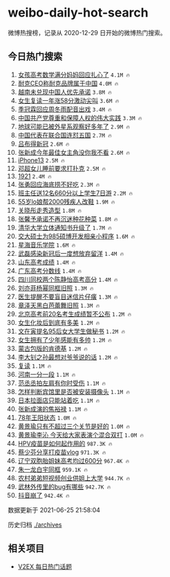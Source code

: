 # weibo-daily-hot-search

微博热搜榜，记录从 2020-12-29 日开始的微博热门搜索。

## 今日热门搜索

<!-- BEGIN -->

1. [女孩高考数学满分妈妈回应扎心了](https://s.weibo.com/weibo?q=%23%E5%A5%B3%E5%AD%A9%E9%AB%98%E8%80%83%E6%95%B0%E5%AD%A6%E6%BB%A1%E5%88%86%E5%A6%88%E5%A6%88%E5%9B%9E%E5%BA%94%E6%89%8E%E5%BF%83%E4%BA%86%23&Refer=top) `4.1M 🔥`
1. [耐克CEO称耐克品牌属于中国](https://s.weibo.com/weibo?q=%23%E8%80%90%E5%85%8BCEO%E7%A7%B0%E8%80%90%E5%85%8B%E5%93%81%E7%89%8C%E5%B1%9E%E4%BA%8E%E4%B8%AD%E5%9B%BD%23&Refer=top) `4.0M 🔥`
1. [越南未兑现中国人优先承诺](https://s.weibo.com/weibo?q=%23%E8%B6%8A%E5%8D%97%E6%9C%AA%E5%85%91%E7%8E%B0%E4%B8%AD%E5%9B%BD%E4%BA%BA%E4%BC%98%E5%85%88%E6%89%BF%E8%AF%BA%23&Refer=top) `3.8M 🔥`
1. [女生复读一年涨58分激动尖叫](https://s.weibo.com/weibo?q=%23%E5%A5%B3%E7%94%9F%E5%A4%8D%E8%AF%BB%E4%B8%80%E5%B9%B4%E6%B6%A858%E5%88%86%E6%BF%80%E5%8A%A8%E5%B0%96%E5%8F%AB%23&Refer=top) `3.6M 🔥`
1. [季冠霖回应周冬雨配音出戏](https://s.weibo.com/weibo?q=%23%E5%AD%A3%E5%86%A0%E9%9C%96%E5%9B%9E%E5%BA%94%E5%91%A8%E5%86%AC%E9%9B%A8%E9%85%8D%E9%9F%B3%E5%87%BA%E6%88%8F%23&Refer=top) `3.4M 🔥`
1. [中国共产党尊重和保障人权的伟大实践](https://s.weibo.com/weibo?q=%23%E4%B8%AD%E5%9B%BD%E5%85%B1%E4%BA%A7%E5%85%9A%E5%B0%8A%E9%87%8D%E5%92%8C%E4%BF%9D%E9%9A%9C%E4%BA%BA%E6%9D%83%E7%9A%84%E4%BC%9F%E5%A4%A7%E5%AE%9E%E8%B7%B5%23&Refer=top) `3.3M 🔥`
1. [地球可能已被外星系观察好多年了](https://s.weibo.com/weibo?q=%23%E5%9C%B0%E7%90%83%E5%8F%AF%E8%83%BD%E5%B7%B2%E8%A2%AB%E5%A4%96%E6%98%9F%E7%B3%BB%E8%A7%82%E5%AF%9F%E5%A5%BD%E5%A4%9A%E5%B9%B4%E4%BA%86%23&Refer=top) `2.9M 🔥`
1. [中国代表在联合国连怼五国](https://s.weibo.com/weibo?q=%23%E4%B8%AD%E5%9B%BD%E4%BB%A3%E8%A1%A8%E5%9C%A8%E8%81%94%E5%90%88%E5%9B%BD%E8%BF%9E%E6%80%BC%E4%BA%94%E5%9B%BD%23&Refer=top) `2.7M 🔥`
1. [吕布得新冠](https://s.weibo.com/weibo?q=%E5%90%95%E5%B8%83%E5%BE%97%E6%96%B0%E5%86%A0&Refer=top) `2.6M 🔥`
1. [张新成今年最佳女主角没你我不看](https://s.weibo.com/weibo?q=%23%E5%BC%A0%E6%96%B0%E6%88%90%E4%BB%8A%E5%B9%B4%E6%9C%80%E4%BD%B3%E5%A5%B3%E4%B8%BB%E8%A7%92%E6%B2%A1%E4%BD%A0%E6%88%91%E4%B8%8D%E7%9C%8B%23&Refer=top) `2.6M 🔥`
1. [iPhone13](https://s.weibo.com/weibo?q=iPhone13&Refer=top) `2.5M 🔥`
1. [邓超女儿睡前要求打扑克](https://s.weibo.com/weibo?q=%23%E9%82%93%E8%B6%85%E5%A5%B3%E5%84%BF%E7%9D%A1%E5%89%8D%E8%A6%81%E6%B1%82%E6%89%93%E6%89%91%E5%85%8B%23&Refer=top) `2.5M 🔥`
1. [1921](https://s.weibo.com/weibo?q=1921&Refer=top) `2.4M 🔥`
1. [张勇回应海底捞不好吃](https://s.weibo.com/weibo?q=%23%E5%BC%A0%E5%8B%87%E5%9B%9E%E5%BA%94%E6%B5%B7%E5%BA%95%E6%8D%9E%E4%B8%8D%E5%A5%BD%E5%90%83%23&Refer=top) `2.3M 🔥`
1. [班主任送12名660分以上学生7日游](https://s.weibo.com/weibo?q=%23%E7%8F%AD%E4%B8%BB%E4%BB%BB%E9%80%8112%E5%90%8D660%E5%88%86%E4%BB%A5%E4%B8%8A%E5%AD%A6%E7%94%9F7%E6%97%A5%E6%B8%B8%23&Refer=top) `2.2M 🔥`
1. [55岁lo娘帮2000残疾人改鞋](https://s.weibo.com/weibo?q=%2355%E5%B2%81lo%E5%A8%98%E5%B8%AE2000%E6%AE%8B%E7%96%BE%E4%BA%BA%E6%94%B9%E9%9E%8B%23&Refer=top) `1.9M 🔥`
1. [关晓彤走秀造型](https://s.weibo.com/weibo?q=%23%E5%85%B3%E6%99%93%E5%BD%A4%E8%B5%B0%E7%A7%80%E9%80%A0%E5%9E%8B%23&Refer=top) `1.8M 🔥`
1. [张馨予承诺不再沉迷种花种菜](https://s.weibo.com/weibo?q=%23%E5%BC%A0%E9%A6%A8%E4%BA%88%E6%89%BF%E8%AF%BA%E4%B8%8D%E5%86%8D%E6%B2%89%E8%BF%B7%E7%A7%8D%E8%8A%B1%E7%A7%8D%E8%8F%9C%23&Refer=top) `1.8M 🔥`
1. [清华大学立体通知书升级了](https://s.weibo.com/weibo?q=%23%E6%B8%85%E5%8D%8E%E5%A4%A7%E5%AD%A6%E7%AB%8B%E4%BD%93%E9%80%9A%E7%9F%A5%E4%B9%A6%E5%8D%87%E7%BA%A7%E4%BA%86%23&Refer=top) `1.7M 🔥`
1. [交大硕士为985硕博开发相亲小程序](https://s.weibo.com/weibo?q=%23%E4%BA%A4%E5%A4%A7%E7%A1%95%E5%A3%AB%E4%B8%BA985%E7%A1%95%E5%8D%9A%E5%BC%80%E5%8F%91%E7%9B%B8%E4%BA%B2%E5%B0%8F%E7%A8%8B%E5%BA%8F%23&Refer=top) `1.6M 🔥`
1. [星海音乐学院](https://s.weibo.com/weibo?q=%E6%98%9F%E6%B5%B7%E9%9F%B3%E4%B9%90%E5%AD%A6%E9%99%A2&Refer=top) `1.6M 🔥`
1. [武磊感染新冠后一度想放弃留洋](https://s.weibo.com/weibo?q=%23%E6%AD%A6%E7%A3%8A%E6%84%9F%E6%9F%93%E6%96%B0%E5%86%A0%E5%90%8E%E4%B8%80%E5%BA%A6%E6%83%B3%E6%94%BE%E5%BC%83%E7%95%99%E6%B4%8B%23&Refer=top) `1.4M 🔥`
1. [山东高考成绩](https://s.weibo.com/weibo?q=%23%E5%B1%B1%E4%B8%9C%E9%AB%98%E8%80%83%E6%88%90%E7%BB%A9%23&Refer=top) `1.4M 🔥`
1. [广东高考分数线](https://s.weibo.com/weibo?q=%23%E5%B9%BF%E4%B8%9C%E9%AB%98%E8%80%83%E5%88%86%E6%95%B0%E7%BA%BF%23&Refer=top) `1.4M 🔥`
1. [四川同校两个陈静怡高考高分](https://s.weibo.com/weibo?q=%23%E5%9B%9B%E5%B7%9D%E5%90%8C%E6%A0%A1%E4%B8%A4%E4%B8%AA%E9%99%88%E9%9D%99%E6%80%A1%E9%AB%98%E8%80%83%E9%AB%98%E5%88%86%23&Refer=top) `1.4M 🔥`
1. [刘亦菲杨幂同框旧照](https://s.weibo.com/weibo?q=%23%E5%88%98%E4%BA%A6%E8%8F%B2%E6%9D%A8%E5%B9%82%E5%90%8C%E6%A1%86%E6%97%A7%E7%85%A7%23&Refer=top) `1.3M 🔥`
1. [医生提醒不要盲目迷信片仔癀](https://s.weibo.com/weibo?q=%23%E5%8C%BB%E7%94%9F%E6%8F%90%E9%86%92%E4%B8%8D%E8%A6%81%E7%9B%B2%E7%9B%AE%E8%BF%B7%E4%BF%A1%E7%89%87%E4%BB%94%E7%99%80%23&Refer=top) `1.3M 🔥`
1. [章泽天黑白芭蕾舞旧照](https://s.weibo.com/weibo?q=%23%E7%AB%A0%E6%B3%BD%E5%A4%A9%E9%BB%91%E7%99%BD%E8%8A%AD%E8%95%BE%E8%88%9E%E6%97%A7%E7%85%A7%23&Refer=top) `1.3M 🔥`
1. [北京高考前20名考生成绩暂不公布](https://s.weibo.com/weibo?q=%23%E5%8C%97%E4%BA%AC%E9%AB%98%E8%80%83%E5%89%8D20%E5%90%8D%E8%80%83%E7%94%9F%E6%88%90%E7%BB%A9%E6%9A%82%E4%B8%8D%E5%85%AC%E5%B8%83%23&Refer=top) `1.2M 🔥`
1. [女生化妆后到底有多美](https://s.weibo.com/weibo?q=%23%E5%A5%B3%E7%94%9F%E5%8C%96%E5%A6%86%E5%90%8E%E5%88%B0%E5%BA%95%E6%9C%89%E5%A4%9A%E7%BE%8E%23&Refer=top) `1.2M 🔥`
1. [文在寅提名95后女大学生做秘书](https://s.weibo.com/weibo?q=%23%E6%96%87%E5%9C%A8%E5%AF%85%E6%8F%90%E5%90%8D95%E5%90%8E%E5%A5%B3%E5%A4%A7%E5%AD%A6%E7%94%9F%E5%81%9A%E7%A7%98%E4%B9%A6%23&Refer=top) `1.2M 🔥`
1. [女生拥有了少年感能有多帅](https://s.weibo.com/weibo?q=%23%E5%A5%B3%E7%94%9F%E6%8B%A5%E6%9C%89%E4%BA%86%E5%B0%91%E5%B9%B4%E6%84%9F%E8%83%BD%E6%9C%89%E5%A4%9A%E5%B8%85%23&Refer=top) `1.2M 🔥`
1. [蒙古包版的肯德基](https://s.weibo.com/weibo?q=%23%E8%92%99%E5%8F%A4%E5%8C%85%E7%89%88%E7%9A%84%E8%82%AF%E5%BE%B7%E5%9F%BA%23&Refer=top) `1.2M 🔥`
1. [李大钊之孙最想对爷爷说的话](https://s.weibo.com/weibo?q=%23%E6%9D%8E%E5%A4%A7%E9%92%8A%E4%B9%8B%E5%AD%99%E6%9C%80%E6%83%B3%E5%AF%B9%E7%88%B7%E7%88%B7%E8%AF%B4%E7%9A%84%E8%AF%9D%23&Refer=top) `1.2M 🔥`
1. [复读](https://s.weibo.com/weibo?q=%E5%A4%8D%E8%AF%BB&Refer=top) `1.1M 🔥`
1. [河南一分一段](https://s.weibo.com/weibo?q=%E6%B2%B3%E5%8D%97%E4%B8%80%E5%88%86%E4%B8%80%E6%AE%B5&Refer=top) `1.1M 🔥`
1. [范丞丞拍左肩有你时受伤](https://s.weibo.com/weibo?q=%23%E8%8C%83%E4%B8%9E%E4%B8%9E%E6%8B%8D%E5%B7%A6%E8%82%A9%E6%9C%89%E4%BD%A0%E6%97%B6%E5%8F%97%E4%BC%A4%23&Refer=top) `1.1M 🔥`
1. [怎样判断宾馆里是否被安装摄像头](https://s.weibo.com/weibo?q=%23%E6%80%8E%E6%A0%B7%E5%88%A4%E6%96%AD%E5%AE%BE%E9%A6%86%E9%87%8C%E6%98%AF%E5%90%A6%E8%A2%AB%E5%AE%89%E8%A3%85%E6%91%84%E5%83%8F%E5%A4%B4%23&Refer=top) `1.1M 🔥`
1. [日本拉面店只能站着吃](https://s.weibo.com/weibo?q=%23%E6%97%A5%E6%9C%AC%E6%8B%89%E9%9D%A2%E5%BA%97%E5%8F%AA%E8%83%BD%E7%AB%99%E7%9D%80%E5%90%83%23&Refer=top) `1.1M 🔥`
1. [张新成演的焦裕禄](https://s.weibo.com/weibo?q=%23%E5%BC%A0%E6%96%B0%E6%88%90%E6%BC%94%E7%9A%84%E7%84%A6%E8%A3%95%E7%A6%84%23&Refer=top) `1.1M 🔥`
1. [78年王阳状态](https://s.weibo.com/weibo?q=%2378%E5%B9%B4%E7%8E%8B%E9%98%B3%E7%8A%B6%E6%80%81%23&Refer=top) `1.0M 🔥`
1. [黄景瑜只有不超过三个关节是好的](https://s.weibo.com/weibo?q=%23%E9%BB%84%E6%99%AF%E7%91%9C%E5%8F%AA%E6%9C%89%E4%B8%8D%E8%B6%85%E8%BF%87%E4%B8%89%E4%B8%AA%E5%85%B3%E8%8A%82%E6%98%AF%E5%A5%BD%E7%9A%84%23&Refer=top) `1.0M 🔥`
1. [黄景瑜李沁 今天给大家表演个混合双打](https://s.weibo.com/weibo?q=%E9%BB%84%E6%99%AF%E7%91%9C%E6%9D%8E%E6%B2%81%20%E4%BB%8A%E5%A4%A9%E7%BB%99%E5%A4%A7%E5%AE%B6%E8%A1%A8%E6%BC%94%E4%B8%AA%E6%B7%B7%E5%90%88%E5%8F%8C%E6%89%93&Refer=top) `1.0M 🔥`
1. [HPV疫苗是如何起作用的](https://s.weibo.com/weibo?q=%23HPV%E7%96%AB%E8%8B%97%E6%98%AF%E5%A6%82%E4%BD%95%E8%B5%B7%E4%BD%9C%E7%94%A8%E7%9A%84%23&Refer=top) `987.3K 🔥`
1. [蔡少芬分享打疫苗vlog](https://s.weibo.com/weibo?q=%23%E8%94%A1%E5%B0%91%E8%8A%AC%E5%88%86%E4%BA%AB%E6%89%93%E7%96%AB%E8%8B%97vlog%23&Refer=top) `971.3K 🔥`
1. [辽宁双胞胎姐妹高考均过600分](https://s.weibo.com/weibo?q=%23%E8%BE%BD%E5%AE%81%E5%8F%8C%E8%83%9E%E8%83%8E%E5%A7%90%E5%A6%B9%E9%AB%98%E8%80%83%E5%9D%87%E8%BF%87600%E5%88%86%23&Refer=top) `967.4K 🔥`
1. [朱一龙白宇同框](https://s.weibo.com/weibo?q=%23%E6%9C%B1%E4%B8%80%E9%BE%99%E7%99%BD%E5%AE%87%E5%90%8C%E6%A1%86%23&Refer=top) `959.1K 🔥`
1. [农村弟弟短视频创业供姐上大学](https://s.weibo.com/weibo?q=%23%E5%86%9C%E6%9D%91%E5%BC%9F%E5%BC%9F%E7%9F%AD%E8%A7%86%E9%A2%91%E5%88%9B%E4%B8%9A%E4%BE%9B%E5%A7%90%E4%B8%8A%E5%A4%A7%E5%AD%A6%23&Refer=top) `944.7K 🔥`
1. [武林外传里的bug有哪些](https://s.weibo.com/weibo?q=%23%E6%AD%A6%E6%9E%97%E5%A4%96%E4%BC%A0%E9%87%8C%E7%9A%84bug%E6%9C%89%E5%93%AA%E4%BA%9B%23&Refer=top) `942.7K 🔥`
1. [抖音崩了](https://s.weibo.com/weibo?q=%23%E6%8A%96%E9%9F%B3%E5%B4%A9%E4%BA%86%23&Refer=top) `942.4K 🔥`

数据更新于 2021-06-25 21:58:04

<!-- END -->

历史归档 [./archives](./archives)

## 相关项目

- [V2EX 每日热门话题](https://github.com/boojack/v2ex-daily-hot-topic)
